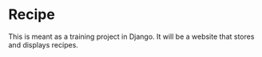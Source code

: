 # Recipe
This is meant as a training project in Django. It will be a website that stores and displays recipes.
